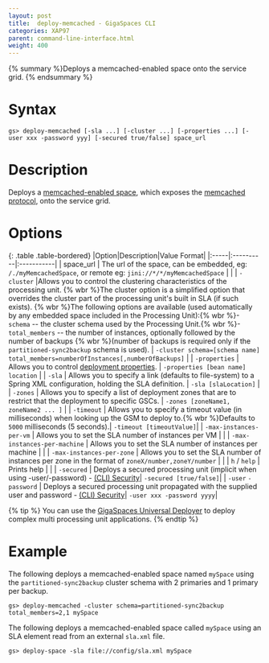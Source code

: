 ```yaml
---
layout: post
title:  deploy-memcached - GigaSpaces CLI
categories: XAP97
parent: command-line-interface.html
weight: 400
---
```


{% summary %}Deploys a memcached-enabled space onto the service grid. {% endsummary %}

# Syntax

    gs> deploy-memcached [-sla ...] [-cluster ...] [-properties ...] [-user xxx -password yyy] [-secured true/false] space_url

# Description

Deploys a [memcached-enabled space](./memcached-api.html), which exposes the [memcached protocol](http://code.google.com/p/memcached/wiki/NewProtocols), onto the service grid.

# Options

{: .table .table-bordered}
|Option|Description|Value Format|
|:-----|:----------|:-----------|
| space_url | The url of the space, can be embedded, eg: `/./myMemcachedSpace`, or remote eg: `jini://*/*/myMemcachedSpace` | |
| `-cluster` |Allows you to control the clustering characteristics of the processing unit. {% wbr %}The cluster option is a simplified option that overrides the cluster part of the processing unit's built in SLA (if such exists). {% wbr %}The following options are available (used automatically by any embedded space included in the Processing Unit):{% wbr %}- `schema` -- the cluster schema used by the Processing Unit.{% wbr %}- `total_members` -- the number of instances, optionally followed by the number of backups {% wbr %}(number of backups is required only if the `partitioned-sync2backup` schema is used). | `-cluster schema=[schema name] total_members=numberOfInstances[,numberOfBackups]` |
| `-properties` | Allows you to control [deployment properties](./deployment-properties.html). | `-properties [bean name] location` |
| `-sla` | Allows you to specify a link (defaults to file-system) to a Spring XML configuration, holding the SLA definition. | `-sla [slaLocation]` |
| `-zones` | Allows you to specify a list of deployment zones that are to restrict that the deployment to specific GSCs. | `-zones [zoneName1, zoneName2 ... ]` |
| `-timeout` | Allows you to specify a timeout value (in milliseconds) when looking up the GSM to deploy to.{% wbr %}Defaults to `5000` milliseconds (5 seconds).| `-timeout [timeoutValue]`|
| `-max-instances-per-vm` | Allows you to set the SLA number of instances per VM | |
| `-max-instances-per-machine` | Allows you to set the SLA number of instances per machine | |
| `-max-instances-per-zone` | Allows you to set the SLA number of instances per zone in the format of `zoneX/number,zoneY/number` | |
| `h` / `help`  | Prints help | |
| `-secured` | Deploys a secured processing unit (implicit when using -user/-password) - [(CLI) Security](./command-line-interface-(cli)-security.html)| `-secured [true/false]`|
| `-user` `-password` | Deploys a secured processing unit propagated with the supplied user and password - [(CLI) Security](./command-line-interface-(cli)-security.html)| `-user xxx -password yyyy`|

{% tip %}
You can use the [GigaSpaces Universal Deployer](/sbp/universal-deployer.html) to deploy complex multi processing unit applications.
{% endtip %}

# Example

The following deploys a memcached-enabled space named `mySpace` using the `partitioned-sync2backup` cluster schema with 2 primaries and 1 primary per backup.

    gs> deploy-memcached -cluster schema=partitioned-sync2backup total_members=2,1 mySpace

The following deploys a memcached-enabled space called `mySpace` using an SLA element read from an external `sla.xml` file.

    gs> deploy-space -sla file://config/sla.xml mySpace

